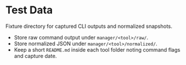 # Test Data

Fixture directory for captured CLI outputs and normalized snapshots.

- Store raw command output under `manager/<tool>/raw/`.
- Store normalized JSON under `manager/<tool>/normalized/`.
- Keep a short `README.md` inside each tool folder noting command flags and capture date.
